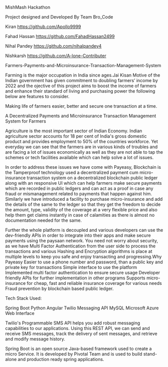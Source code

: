 MishMash Hackathon

Project designed and Developed By
Team Bro_Code

Kiran https://github.com/Apollo9999

Fahad Hassan https://github.com/FahadHassan2499

Nihal Pandey https://github.com/nihalpandey4

Nishkarsh https://github.com/A-lone-Contributer


Farmers-Payments-and-Microinsurance-Transaction-Management-System

Farming is the major occupation in India since ages.Jai Kisan Motive of the Indian government has given commitment to doubling farmers’ income by 2022 and the ojective of this project aims to boost the income of farmers and enhance their standard of living and purchasing power the following below are features to consider.

Making life of farmers easier, better and secure one transaction at a time.

A Decentralized Payments and Microinsurance Transaction Management System for Farmers

Agriculture is the most important sector of Indian Economy. Indian agriculture sector accounts for 18 per cent of India's gross domestic product and provides employment to 50% of the countries workforce. Yet everyday we can see that the farmers are in various kinds of troubles and are facing a lot of issues economically as well as they are not able to tap the schemes or tech facilities available which can help solve a lot of issues.

In order to address these issues we have come with Payeasy, Blockchain is the Tamperproof technology used a decentralized payment cum micro-insurance transaction system on a decentralized blockchain public ledger along with an responsive UI which can help farmers make secure payments which are recorded in public ledgers and can act as a proof in case any fraud or mismanagement related to payments that happen against him. Similarly we have introduced a facility to purchase micro-insurance and add the details of the same to the ledger so that they get the freedom to decide the amount, type, validity of the coverage at a very flexible price and also help them get claims instantly in case of calamities as there is almost no documentation needed for the same.

Further the whole platform is decoupled and various developers can use the dev-friendly APIs in order to integrate into their apps and make secure payments using the paysaan network. You need not worry about security, as we have Multi Factor Authentication from the user side to process the transactions and various Hashing and Encryption algorithms is place at multiple levels to keep you safe and enjoy transacting and progressing.Why Payeasy Easier to use a phone number and password, than a public key and private key for transactions Simple interface to use the platform Implemented multi factor authentication to ensure secure usage Developer friendly APIs for further implementation in other programs Supports micro-insurance for cheap, fast and reliable insurance coverage for various needs Fraud prevention by blockchain based public ledger.

Tech Stack Used:

Spring Boot Python Angular Twilio Messaging API MySQL Microsoft Azure Web Interface

Twilio's Programmable SMS API helps you add robust messaging capabilities to our applications. Using this REST API, we can send and receive SMS messages, track the delivery of sent messages, and retrieve and modify message history.

Spring Boot is an open source Java-based framework used to create a micro Service. It is developed by Pivotal Team and is used to build stand-alone and production ready spring applications.

